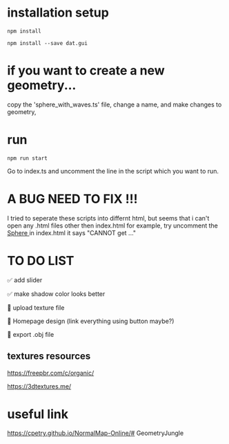 # installation setup
`npm install`

`npm install --save dat.gui`

# if you want to create a new geometry...

copy the 'sphere_with_waves.ts' file, change a name, and make changes to geometry, 


# run
`npm run start`

Go to index.ts and uncomment the line in the script which you want to run.


# A BUG NEED TO FIX !!!
I tried to seperate these scripts into differnt html, but seems that i can't open any .html files other then index.html
for example, try uncomment the 
<a href="./src/sphere_with_waves.html" > Sphere </a>
in index.html
it says "CANNOT get ..."


# TO DO LIST
✅ add slider

✅ make shadow color looks better

🤔 upload texture file

🤔 Homepage design (link everything using button maybe?)

🤔 export .obj file


## textures resources
https://freepbr.com/c/organic/

https://3dtextures.me/


# useful link
https://cpetry.github.io/NormalMap-Online/# GeometryJungle

